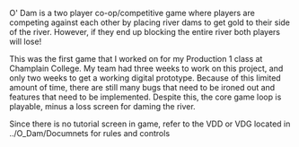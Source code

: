 O' Dam is a two player co-op/competitive game where players are competing against each other by placing river dams to get gold to their side of the river. However, if they end up blocking the entire river both players will lose!

This was the first game that I worked on for my Production 1 class at Champlain College. My team had three weeks to work on this project, and only two weeks to get a working digital prototype. Because of this limited amount of time, there are still many bugs that need to be ironed out and features that need to be implemented. Despite this, the core game loop is playable, minus a loss screen for daming the river.

Since there is no tutorial screen in game, refer to the VDD or VDG located in ../O_Dam/Documnets for rules and controls
